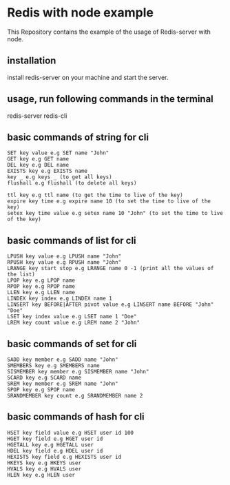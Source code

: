# Redis with node example

This Repository contains the example of the usage of Redis-server with node.

## installation

install redis-server on your machine and start the server.

## usage, run following commands in the terminal

redis-server
redis-cli

## basic commands of string for cli

```
SET key value e.g SET name "John"
GET key e.g GET name
DEL key e.g DEL name
EXISTS key e.g EXISTS name
key _ e.g keys _ (to get all keys)
flushall e.g flushall (to delete all keys)

ttl key e.g ttl name (to get the time to live of the key)
expire key time e.g expire name 10 (to set the time to live of the key)
setex key time value e.g setex name 10 "John" (to set the time to live of the key)
```

## basic commands of list for cli

```
LPUSH key value e.g LPUSH name "John"
RPUSH key value e.g RPUSH name "John"
LRANGE key start stop e.g LRANGE name 0 -1 (print all the values of the list)
LPOP key e.g LPOP name
RPOP key e.g RPOP name
LLEN key e.g LLEN name
LINDEX key index e.g LINDEX name 1
LINSERT key BEFORE|AFTER pivot value e.g LINSERT name BEFORE "John" "Doe"
LSET key index value e.g LSET name 1 "Doe"
LREM key count value e.g LREM name 2 "John"
```

## basic commands of set for cli

```
SADD key member e.g SADD name "John"
SMEMBERS key e.g SMEMBERS name
SISMEMBER key member e.g SISMEMBER name "John"
SCARD key e.g SCARD name
SREM key member e.g SREM name "John"
SPOP key e.g SPOP name
SRANDMEMBER key count e.g SRANDMEMBER name 2
```

## basic commands of hash for cli

```
HSET key field value e.g HSET user id 100
HGET key field e.g HGET user id
HGETALL key e.g HGETALL user
HDEL key field e.g HDEL user id
HEXISTS key field e.g HEXISTS user id
HKEYS key e.g HKEYS user
HVALS key e.g HVALS user
HLEN key e.g HLEN user
```
